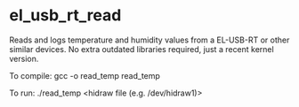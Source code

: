 # el_usb_rt_read
Reads and logs temperature and humidity values from a EL-USB-RT or other similar devices.
No extra outdated libraries required, just a recent kernel version.

To compile:
gcc -o read_temp read_temp

To run:
./read_temp <hidraw file (e.g. /dev/hidraw1)> <logfile>
